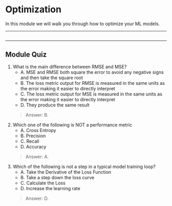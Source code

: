 # Optimization

In this module we will walk you through how to optimize your ML models.

---
## 

---
## Module Quiz

1. What is the main difference between RMSE and MSE?
    * A. MSE and RMSE both square the error to avoid any negative signs and then take the square root
    * B. The loss metric output for RMSE is measured in the same units as the error making it easier to directly interpret
    * C. The loss metric output for MSE is measured in the same units as the error making it easier to directly interpret
    * D. They produce the same result
    > Answer: B.
2. Which one of the following is NOT a performance metric
   * A. Cross Entropy
   * B. Precision
   * C. Recall
   * D. Accuracy
    > Answer: A.
3. Which of the following is not a step in a typical model training loop?
    * A. Take the Derivative of the Loss Function
    * B. Take a step down the loss curve
    * C. Calculate the Loss
    * D. Increase the learning rate
    > Answer: D.

